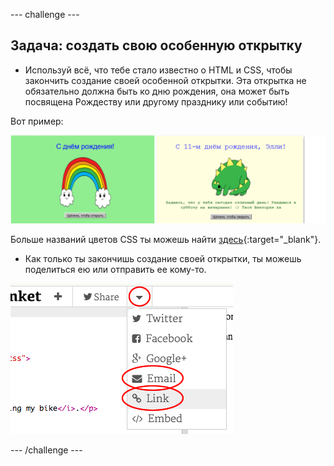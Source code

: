 \--- challenge \---

## Задача: создать свою особенную открытку

+ Используй всё, что тебе стало известно о HTML и CSS, чтобы закончить создание своей особенной открытки. Эта открытка не обязательно должна быть ко дню рождения, она может быть посвящена Рождеству или другому празднику или событию!

Вот пример:

![screenshot](images/birthday-final.png)

Больше названий цветов CSS ты можешь найти [здесь](http://jumpto.cc/colours){:target="_blank"}.

+ Как только ты закончишь создание своей открытки, ты можешь поделиться ею или отправить ее кому-то.

![screenshot](images/birthday-share.png)

\--- /challenge \---